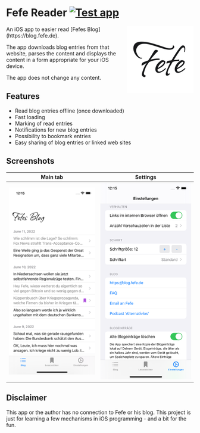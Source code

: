 # Fefe Reader [![Test app](https://github.com/noxone/fefe-reader/actions/workflows/test.yaml/badge.svg)](https://github.com/noxone/fefe-reader/actions/workflows/test.yaml)

<img style="float: right;" src="readme/icon.png">
An iOS app to easier read [Fefes Blog](https://blog.fefe.de).

The app downloads blog entries from that website, parses the content and displays the content in a form appropriate for your iOS device.

The app does not change any content.

## Features

- Read blog entries offline (once downloaded)
- Fast loading
- Marking of read entries
- Notifications for new blog entries
- Possibility to bookmark entries
- Easy sharing of blog entries or linked web sites

## Screenshots

| Main tab | Settings |
| --- | --- |
| ![main screen](readme/screenshot-main.png) | ![settings view](readme/screenshot-settings.png) |

## Disclaimer

This app or the author has no connection to Fefe or his blog. This project is just for learning a few mechanisms in iOS programming - and a bit for the fun.
